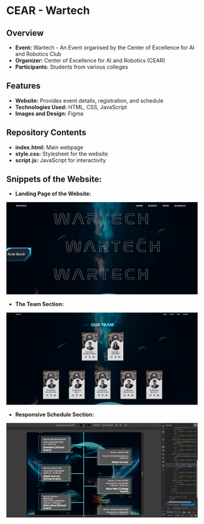 # CEAR - Wartech

## Overview

- **Event:** Wartech - An Event organised by the Center of Excellence for AI and Robotics Club
- **Organizer:** Center of Excellence for AI and Robotics (CEAR)
- **Participants:** Students from various colleges

## Features

- **Website:** Provides event details, registration, and schedule
- **Technologies Used:** HTML, CSS, JavaScript
- **Images and Design:** Figma

## Repository Contents

- **index.html:** Main webpage
- **style.css:** Stylesheet for the website
- **script.js:** JavaScript for interactivity

## Snippets of the Website:

- **Landing Page of the Website:**

![Landing Page](Pg-1.png)

- **The Team Section:**
  
![The Team Section](Pg-2.png)

- **Responsive Schedule Section:**
  
![Schedule Section](Pg-3.png)
